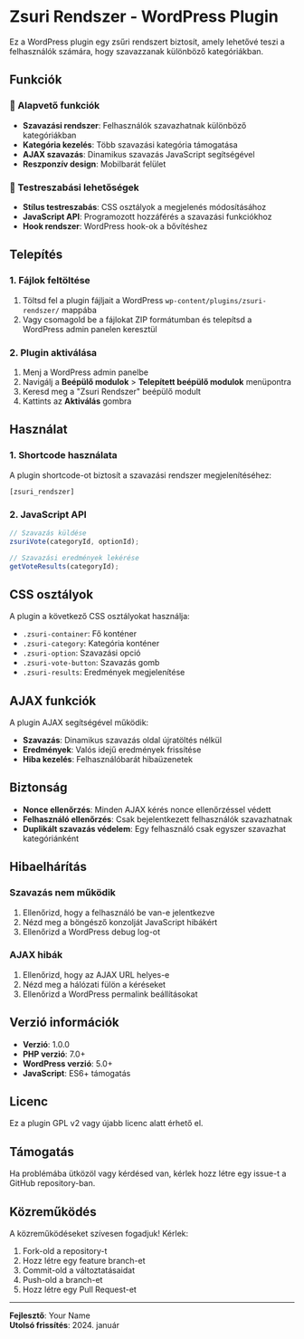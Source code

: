 # Zsuri Rendszer - WordPress Plugin

Ez a WordPress plugin egy zsűri rendszert biztosít, amely lehetővé teszi a felhasználók számára, hogy szavazzanak különböző kategóriákban.

## Funkciók

### 🎯 Alapvető funkciók
- **Szavazási rendszer**: Felhasználók szavazhatnak különböző kategóriákban
- **Kategória kezelés**: Több szavazási kategória támogatása
- **AJAX szavazás**: Dinamikus szavazás JavaScript segítségével
- **Reszponzív design**: Mobilbarát felület

### 🎨 Testreszabási lehetőségek
- **Stílus testreszabás**: CSS osztályok a megjelenés módosításához
- **JavaScript API**: Programozott hozzáférés a szavazási funkciókhoz
- **Hook rendszer**: WordPress hook-ok a bővítéshez

## Telepítés

### 1. Fájlok feltöltése
1. Töltsd fel a plugin fájljait a WordPress `wp-content/plugins/zsuri-rendszer/` mappába
2. Vagy csomagold be a fájlokat ZIP formátumban és telepítsd a WordPress admin panelen keresztül

### 2. Plugin aktiválása
1. Menj a WordPress admin panelbe
2. Navigálj a **Beépülő modulok** > **Telepített beépülő modulok** menüpontra
3. Keresd meg a "Zsuri Rendszer" beépülő modult
4. Kattints az **Aktiválás** gombra

## Használat

### 1. Shortcode használata
A plugin shortcode-ot biztosít a szavazási rendszer megjelenítéséhez:

```
[zsuri_rendszer]
```

### 2. JavaScript API
```javascript
// Szavazás küldése
zsuriVote(categoryId, optionId);

// Szavazási eredmények lekérése
getVoteResults(categoryId);
```

## CSS osztályok

A plugin a következő CSS osztályokat használja:
- `.zsuri-container`: Fő konténer
- `.zsuri-category`: Kategória konténer
- `.zsuri-option`: Szavazási opció
- `.zsuri-vote-button`: Szavazás gomb
- `.zsuri-results`: Eredmények megjelenítése

## AJAX funkciók

A plugin AJAX segítségével működik:
- **Szavazás**: Dinamikus szavazás oldal újratöltés nélkül
- **Eredmények**: Valós idejű eredmények frissítése
- **Hiba kezelés**: Felhasználóbarát hibaüzenetek

## Biztonság

- **Nonce ellenőrzés**: Minden AJAX kérés nonce ellenőrzéssel védett
- **Felhasználó ellenőrzés**: Csak bejelentkezett felhasználók szavazhatnak
- **Duplikált szavazás védelem**: Egy felhasználó csak egyszer szavazhat kategóriánként

## Hibaelhárítás

### Szavazás nem működik
1. Ellenőrizd, hogy a felhasználó be van-e jelentkezve
2. Nézd meg a böngésző konzolját JavaScript hibákért
3. Ellenőrizd a WordPress debug log-ot

### AJAX hibák
1. Ellenőrizd, hogy az AJAX URL helyes-e
2. Nézd meg a hálózati fülön a kéréseket
3. Ellenőrizd a WordPress permalink beállításokat

## Verzió információk

- **Verzió**: 1.0.0
- **PHP verzió**: 7.0+
- **WordPress verzió**: 5.0+
- **JavaScript**: ES6+ támogatás

## Licenc

Ez a plugin GPL v2 vagy újabb licenc alatt érhető el.

## Támogatás

Ha problémába ütközöl vagy kérdésed van, kérlek hozz létre egy issue-t a GitHub repository-ban.

## Közreműködés

A közreműködéseket szívesen fogadjuk! Kérlek:
1. Fork-old a repository-t
2. Hozz létre egy feature branch-et
3. Commit-old a változtatásaidat
4. Push-old a branch-et
5. Hozz létre egy Pull Request-et

---

**Fejlesztő**: Your Name  
**Utolsó frissítés**: 2024. január 